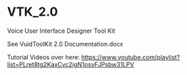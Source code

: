 # VTK_2.0
Voice User Interface Designer Tool Kit

See VuidToolKit 2.0 Documentation.docx

Tutorial Videos over here: https://www.youtube.com/playlist?list=PLret8tg2KaxCvc2igN1osvFJPsbw31LPV 
